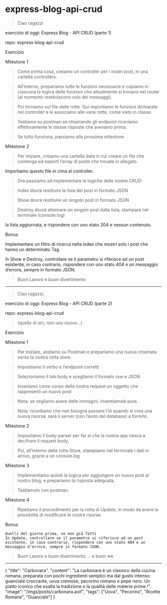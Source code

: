 # express-blog-api-crud

> Ciao ragazzi

esercizio di oggi: Express Blog - API CRUD (parte 1)

repo: express-blog-api-crud

Esercizio

Milestone 1
> Come prima cosa, creiamo un controller per i nostri post, in una cartella controllers.

> All’interno, prepariamo tutte le funzioni necessarie e copiamo in ciascuna la logica delle 
funzioni che attualmente si trovano nel router (al momento restituiscono solo dei messaggi).

> Poi torniamo sul file delle rotte. Qui importiamo le funzioni dichiarate nel controller e le associamo alle varie rotte, come visto in classe.

> Testiamo su postman se chiamando gli endpoint riceviamo effettivamente le stesse risposte che avevamo prima.

> Se tutto funziona, passiamo alla prossima milestone

Milestone 2

> Per iniziare, creiamo una cartella data in cui creare un file che contenga ed esporti l’array di posts che trovate in allegato. 

Importiamo questo file in cima al controller.

> Ora passiamo ad implementare le logiche delle nostre CRUD:

> Index dovrà restituire la lista dei post in formato JSON

> Show dovrà restituire un singolo post in formato JSON

> Destroy dovrà eliminare un singolo post dalla lista, stampare nel terminale (console.log) 

la lista aggiornata, e rispondere con uno stato 204 e nessun contenuto.

Bonus

Implementare un filtro di ricerca nella index che mostri solo i post che hanno un determinato Tag

In Show e Destroy, controllare se il parametro si riferisce ad un post esistente, in caso 
contrario, rispondere con uno stato 404 e un messaggio d’errore, sempre in formato JSON.

> Buon Lavoro e buon divertimento 

----------------------------------------------------------------------------------------------------------------------

> Ciao ragazzi, 

esercizio di oggi: Express Blog - API CRUD (parte 2)

repo: express-blog-api-crud
> (quello di ieri, non uno nuovo...)

Esercizio

Milestone 1

> Per iniziare, andiamo su Postman e prepariamo una nuova chiamata verso la nostra rotta store.

> Impostiamo il verbo e l’endpoint corretti

> Selezioniamo il tab body e scegliamo il formato raw e JSON

> Inseriamo come corpo della nostra request un oggetto che rappresenti un nuovo post

> Nota: se vogliamo avere delle immagini, inventiamole pure.

> Nota: ricordiamo che non bisogna passare l’id quando si crea una nuova risorsa: sarà il server (con l’aiuto del database) a fornirlo.

Milestone 2

> Impostiamo il body-parser per far sì che la nostra app riesca a decifrare il request body.

> Poi, all’interno della rotta Store, stampiamo nel terminale i dati in arrivo, grazie a un console.log

Milestone 3

> Implementiamo quindi la logica per aggiungere un nuovo post al nostro blog, e prepariamo la risposta adeguata.

> Testiamolo con postman.

Milestone 4

> Ripetiamo il procedimento per la rotta di Update, in modo da avere la possibilità di modificare le nostre risorse.

Bonus

    Quelli del giorno prima, se non già fatti
    In Update, controllare se il parametro si riferisce ad un post esistente, in caso contrario, rispondere con uno stato 404 e un messaggio d’errore, sempre in formato JSON.

> Buon Lavoro e buon divertimento … e buon we 


---------------------------------------------------------------------------------------------

{
    "title": "Carbonara",
    "content":
      "La carbonara è un classico della cucina romana, preparata con pochi ingredienti semplici ma dal gusto intenso: guanciale croccante, uova cremose, pecorino romano e pepe nero. Un piatto iconico che esalta la tradizione e la qualità delle materie prime.!",
    "image": "/imgs/posts/carbonara.avif",
    "tags": ["Uova", "Pecorino", "Ricette Romane", "Guanciale"]
}